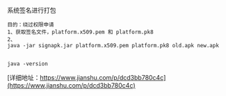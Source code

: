 
系统签名进行打包
```
目的：绕过权限申请
1、获取签名文件，platform.x509.pem 和 platform.pk8
2、
java -jar signapk.jar platform.x509.pem platform.pk8 old.apk new.apk


java -version
```
[详细地址：https://www.jianshu.com/p/dcd3bb780c4c](https://www.jianshu.com/p/dcd3bb780c4c)